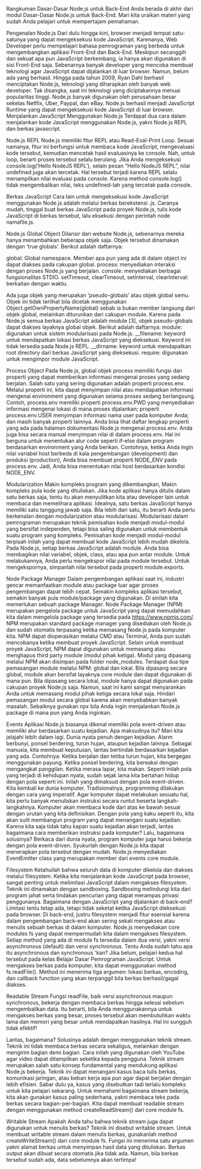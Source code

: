 Rangkuman Dasar-Dasar Node.js untuk Back-End
Anda berada di akhir dari modul Dasar-Dasar Node.js untuk Back-End. Mari kita uraikan materi yang sudah Anda pelajari untuk mempertajam pemahaman.



Pengenalan Node.js
Dari dulu hingga kini, browser menjadi tempat satu-satunya yang dapat mengeksekusi kode JavaScript. Karenanya, Web Developer perlu mempelajari bahasa pemrograman yang berbeda untuk mengembangkan aplikasi Front-End dan Back-End. Meskipun secanggih dan sekuat apa pun JavaScript berkembang, ia hanya akan digunakan di sisi Front-End saja.
Sebenarnya banyak developer yang mencoba membuat teknologi agar JavaScript dapat dijalankan di luar browser. Namun, belum ada yang berhasil. Hingga pada tahun 2009, Ryan Dahl berhasil menciptakan Node.js, teknologi yang diharapkan oleh banyak web developer. Tak disangka, saat ini teknologi yang diciptakannya menuai popularitas tinggi. Node.js banyak digunakan oleh perusahaan besar sekelas Netflix, Uber, Paypal, dan eBay.
Node.js berhasil menjadi JavaScript Runtime yang dapat mengeksekusi kode JavaScript di luar browser.
Menjalankan JavaScript Menggunakan Node.js
Terdapat dua cara dalam menjalankan kode JavaScript menggunakan Node.js, yakni Node.js REPL dan berkas javascript.

Node.js REPL
Node.js memiliki fitur REPL atau Read-Eval-Print Loop. Sesuai namanya, fitur ini berfungsi untuk membaca kode JavaScript, mengevaluasi kode tersebut, kemudian mencetak hasil evaluasinya ke console. Nah, untuk loop, berarti proses tersebut selalu berulang.
Jika Anda mengeksekusi console.log(‘Hello NodeJS REPL’), selain pesan “Hello NodeJS REPL”, nilai undefined juga akan tercetak. Hal tersebut terjadi karena REPL selalu menampilkan nilai evaluasi pada console. Karena method console.log() tidak mengembalikan nilai, teks undefined-lah yang tercetak pada console.

Berkas JavaScript
Cara lain untuk mengeksekusi kode JavaScript menggunakan Node.js adalah melalui berkas berekstensi .js. Caranya mudah, tinggal buat berkas JavaScript pada proyek Node.js, tulis kode JavaScript di berkas tersebut, lalu eksekusi dengan perintah node namafile.js.


Node.js Global Object
Dilansir dari website Node.js, sebenarnya mereka hanya menambahkan beberapa objek saja. Objek tersebut dinamakan dengan ‘true globals’. Berikut adalah daftarnya:

global: Global namespace. Member apa pun yang ada di dalam object ini dapat diakses pada cakupan global.
process: menyediakan interaksi dengan proses Node.js yang berjalan.
console: menyediakan berbagai fungsionalitas STDIO.
setTimeout, clearTimeout, setInterval, clearInterval: berkaitan dengan waktu.

Ada juga objek yang merupakan ‘pseudo-globals’ atau objek global semu. Objek ini tidak terlihat bila dicetak menggunakan Object.getOwnPropertyName(global) sebab ia bukan member langsung dari objek global, melainkan diturunkan dari cakupan module. Karena pada Node.js semua berkas JavaScript adalah module [3], objek pseudo-globals dapat diakses layaknya global objek. Berikut adalah daftarnya:
module: digunakan untuk sistem modularisasi pada Node.js.
__filename: keyword untuk mendapatkan lokasi berkas JavaScript yang dieksekusi. Keyword ini tidak tersedia pada Node.js REPL.
__dirname: keyword untuk mendapatkan root directory dari berkas JavaScript yang dieksekusi.
require: digunakan untuk mengimpor module JavaScript.


Process Object
Pada Node.js, global objek process memiliki fungsi dan properti yang dapat memberikan informasi mengenai proses yang sedang berjalan.
Salah satu yang sering digunakan adalah properti process.env. Melalui properti ini, kita dapat menyimpan nilai atau mendapatkan informasi mengenai environment yang digunakan selama proses sedang berlangsung. Contoh, process.env memiliki properti process.env.PWD yang menyediakan informasi mengenai lokasi di mana proses dijalankan; properti process.env.USER menyimpan informasi nama user pada komputer Anda; dan masih banyak properti lainnya. Anda bisa lihat daftar lengkap properti yang ada pada halaman dokumentasi Node.js mengenai process.env.
Anda juga bisa secara manual menyimpan nilai di dalam process.env. Hal ini berguna untuk menentukan alur code seperti if-else dalam program berdasarkan environment yang Anda berikan. Contohnya, ketika Anda ingin nilai variabel host berbeda di kala pengembangan (development) dan produksi (production), Anda bisa membuat properti NODE_ENV pada process.env. Jadi, Anda bisa menentukan nilai host berdasarkan kondisi NODE_ENV.



Modularization
Makin kompleks program yang dikembangkan, Makin kompleks pula kode yang dituliskan. Jika kode aplikasi hanya ditulis dalam satu berkas saja, tentu itu akan menyulitkan kita atau developer lain untuk membaca dan memelihara aplikasi. Idealnya, satu berkas JavaScript hanya memiliki satu tanggung jawab saja. Bila lebih dari satu, itu berarti Anda perlu berkenalan dengan modularization atau modularisasi.
Modularisasi dalam pemrograman merupakan teknik pemisahan kode menjadi modul-modul yang bersifat independen, tetapi bisa saling digunakan untuk membentuk suatu program yang kompleks. Pemisahan kode menjadi modul-modul terpisah inilah yang dapat membuat kode JavaScript lebih mudah dikelola.
Pada Node.js, setiap berkas JavaScript adalah module. Anda bisa membagikan nilai variabel, objek, class, atau apa pun antar module. Untuk melakukannya, Anda perlu mengekspor nilai pada module tersebut.
Untuk mengekspornya, simpanlah nilai tersebut pada properti module.exports.



Node Package Manager
Dalam pengembangan aplikasi saat ini, industri gencar memanfaatkan module atau package luar agar proses pengembangan dapat lebih cepat. Semakin kompleks aplikasi tersebut, semakin banyak pula module/package yang digunakan. Di sinilah kita memerlukan sebuah package Manager.
Node Package Manager (NPM) merupakan pengelola package untuk JavaScript yang dapat memudahkan kita dalam mengelola package yang tersedia pada https://www.npmjs.com/. NPM merupakan standard package manager yang disediakan oleh Node.js dan sudah otomatis terpasang ketika memasang Node.js pada komputer kita. NPM dapat dioperasikan melalui CMD atau Terminal, Anda pun sudah mencobanya ketika membuat proyek JavaScript.
Selain untuk membuat proyek JavaScript, NPM dapat digunakan untuk memasang atau menghapus third party module (modul pihak ketiga). Modul yang dipasang melalui NPM akan disimpan pada folder node_modules.
Terdapat dua tipe pemasangan module melalui NPM: global dan lokal. 
Bila dipasang secara global, module akan bersifat layaknya core module dan dapat digunakan di mana pun. 
Bila dipasang secara lokal, module hanya dapat digunakan pada cakupan proyek Node.js saja.
Namun, saat ini kami sangat menyarankan Anda untuk memasang modul pihak ketiga secara lokal saja. Hindari pemasangan modul secara global karena akan menyebabkan banyak masalah. Sebaiknya gunakan npx bila Anda ingin menjalankan Node.js package di mana pun yang Anda inginkan. 



Events
Aplikasi Node.js biasanya dikenal memiliki pola event-driven atau memiliki alur berdasarkan suatu kejadian. Apa maksudnya itu? Mari kita jelajahi lebih dalam lagi.
Dunia nyata penuh dengan kejadian. Alarm berbunyi, ponsel berdering, turun hujan, ataupun kejadian lainnya. Sebagai manusia, kita membuat keputusan, lantas bertindak berdasarkan kejadian yang ada. Contohnya:
Ketika berjalan dan tetiba turun hujan, kita bergegas menggunakan payung.
Ketika ponsel berdering, kita bereaksi dengan mengangkat panggilan.
Ketika merasa lapar, kita makan. 
Seperti inilah pola yang terjadi di kehidupan nyata, sudah sejak lama kita bertahan hidup dengan pola seperti ini. Inilah yang dimaksud dengan pola event-driven.
Kita kembali ke dunia komputer. Tradisionalnya, programming dilakukan dengan cara yang imperatif. Agar komputer dapat melakukan sesuatu hal, kita perlu banyak menuliskan instruksi secara runtut beserta langkah-langkahnya. Komputer akan membaca kode dari atas ke bawah sesuai dengan urutan yang kita definisikan.
Dengan pola yang kaku seperti itu, kita akan sulit membangun program yang dapat menangani suatu kejadian. Karena kita saja tidak tahu kapan suatu kejadian akan terjadi, lantas bagaimana cara memberikan instruksi pada komputer? Lalu, bagaimana solusinya? Berkaca dari dunia nyata, program komputer juga harus bekerja dengan pola event-driven. Syukurlah dengan Node.js kita dapat menerapkan pola tersebut dengan mudah.
Node.js menyediakan EventEmitter class yang merupakan member dari events core module.



Filesystem
Ketahuilah bahwa seluruh data di komputer dikelola dan diakses melalui filesystem. Ketika kita menjalankan kode JavaScript pada browser, sangat penting untuk melimitasi JavaScript dalam mengakses filesystem. Teknik ini dinamakan dengan sandboxing. Sandboxing melindungi kita dari program jahat serta tindakan pencurian yang dapat merampas privasi penggunanya.
Bagaimana dengan JavaScript yang dijalankan di back-end? Limitasi tentu tetap ada, tetapi tidak seketat ketika JavaScript dieksekusi pada browser. Di back-end, justru filesystem menjadi fitur esensial karena dalam pengembangan back-end akan sering sekali mengakses atau menulis sebuah berkas di dalam komputer. 
Node.js menyediakan core modules fs yang dapat mempermudah kita dalam mengakses filesystem. Setiap method yang ada di module fs tersedia dalam dua versi, yakni versi asynchronous (default) dan versi synchronous. 
Tentu Anda sudah tahu apa itu asynchronous dan synchronous 'kan? Jika belum, pelajari kedua hal tersebut pada kelas Belajar Dasar Pemrograman JavaScript.
Untuk mengakses berkas pada komputer, kita dapat menggunakan method fs.readFile(). Method ini menerima tiga argumen: lokasi berkas, encoding, dan callback function yang akan terpanggil bila berkas berhasil/gagal diakses.



Readable Stream
Fungsi readFile, baik versi asynchronous maupun synchronous, bekerja dengan membaca berkas hingga selesai sebelum mengembalikan data. Itu berarti, bila Anda menggunakannya untuk mengakses berkas yang besar, proses tersebut akan membutuhkan waktu lama dan memori yang besar untuk mendapatkan hasilnya. Hal ini sungguh tidak efektif!

Lantas, bagaimana? Solusinya adalah dengan menggunakan teknik stream. Teknik ini tidak membaca berkas secara sekaligus, melainkan dengan mengirim bagian demi bagian. Cara inilah yang digunakan oleh YouTube agar video dapat ditampilkan seketika kepada pengguna.
Teknik stream merupakan salah satu konsep fundamental yang mendukung aplikasi Node.js bekerja. Teknik ini dapat menangani kasus baca tulis berkas, komunikasi jaringan, atau beban kerja apa pun agar dapat berjalan dengan lebih efisien. Sabar dulu ya, kasus yang disebutkan tadi terlalu kompleks untuk kita pelajari sekarang. Untuk memahami bagaimana stream bekerja, kita akan gunakan kasus paling sederhana, yakni membaca teks pada berkas secara bagian-per-bagian.
Kita dapat membuat readable stream dengan menggunakan method createReadStream() dari core module fs.



Writable Stream
Apakah Anda tahu bahwa teknik stream juga dapat digunakan untuk menulis berkas? Teknik ini disebut writable stream. Untuk membuat writable stream dalam menulis berkas, gunakanlah method createWriteStream() dari core module fs.
Fungsi ini menerima satu argumen yakni alamat berkas untuk menyimpan hasil data yang dituliskan. Berkas output akan dibuat secara otomatis jika tidak ada. Namun, bila berkas tersebut sudah ada, data sebelumnya akan tertimpa!